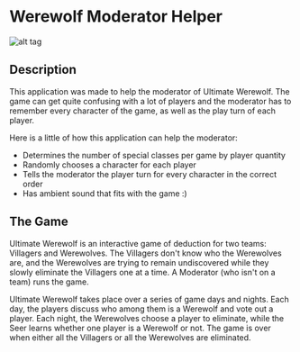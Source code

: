 # Werewolf Moderator Helper

![alt tag](http://i.imgur.com/C8Q6TJO.png)

## Description
This application was made to help the moderator of Ultimate Werewolf. The game can get quite confusing with a lot of players and the moderator has to remember every character of the game, as well as the play turn of each player. 

Here is a little of how this application can help the moderator:
- Determines the number of special classes per game by player quantity 
- Randomly chooses a character for each player
- Tells the moderator the player turn for every character in the correct order
- Has ambient sound that fits with the game :)

## The Game
Ultimate Werewolf is an interactive game of deduction for two teams: Villagers and Werewolves. The Villagers don't know who the Werewolves are, and the Werewolves are trying to remain undiscovered while they slowly eliminate the Villagers one at a time. A Moderator (who isn't on a team) runs the game.

Ultimate Werewolf takes place over a series of game days and nights. Each day, the players discuss who among them is a Werewolf and vote out a player. Each night, the Werewolves choose a player to eliminate, while the Seer learns whether one player is a Werewolf or not. The game is over when either all the Villagers or all the Werewolves are eliminated.
